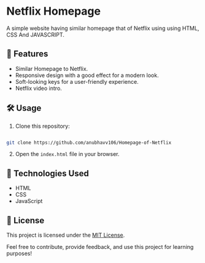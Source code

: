 # Netflix Homepage

A simple website having similar homepage
that of Netflix using using HTML,
CSS And JAVASCRIPT.

## 🚀 Features

- Similar Homepage to Netflix.
- Responsive design with a good effect for a modern look.
- Soft-looking keys for a user-friendly experience.
- Netflix video intro.

## 🛠️ Usage

1. Clone this repository: 
```bash 

git clone https://github.com/anubhavv106/Homepage-of-Netflix
   ```
2. Open the `index.html` file in your browser.

## 🧰 Technologies Used

- HTML
- CSS
- JavaScript

## 📝 License

This project is licensed under the [MIT License](LICENSE).

Feel free to contribute, provide feedback, and use this project for learning purposes!




